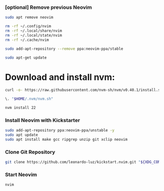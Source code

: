 
### [optional] Remove previous Neovim

```sh
sudo apt remove neovim

rm -rf ~/.config/nvim
rm -rf ~/.local/share/nvim
rm -rf ~/.local/state/nvim
rm -rf ~/.cache/nvim

sudo add-apt-repository --remove ppa:neovim-ppa/stable

sudo apt-get update
```

# Download and install nvm:

```sh
curl -o- https://raw.githubusercontent.com/nvm-sh/nvm/v0.40.1/install.sh | bash

\. "$HOME/.nvm/nvm.sh"

nvm install 22
```

### Install Neovim with Kickstarter

```sh
sudo add-apt-repository ppa:neovim-ppa/unstable -y
sudo apt update
sudo apt install make gcc ripgrep unzip git xclip neovim
```

### Clone Git Repository

```sh
git clone https://github.com/leonardo-luz/kickstart.nvim.git "${XDG_CONFIG_HOME:-$HOME/.config}"/nvim
```

### Start Neovim

```sh
nvim
```
